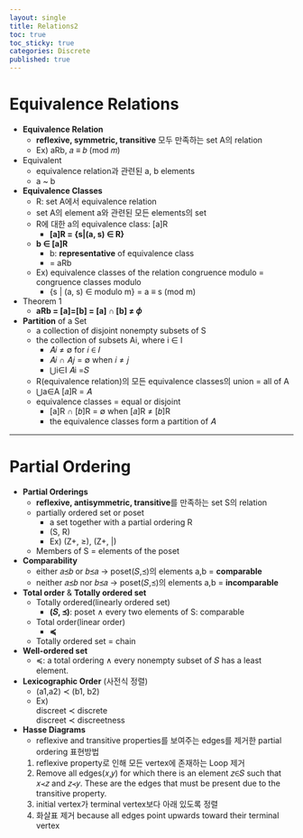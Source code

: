 ```yaml
---
layout: single
title: Relations2
toc: true
toc_sticky: true
categories: Discrete
published: true
---
```


# Equivalence Relations
* **Equivalence Relation**
    * **reflexive, symmetric, transitive** 모두 만족하는 set A의 relation
    * Ex) aRb, 𝑎 ≡ 𝑏 (mod 𝑚) 
* Equivalent
    * equivalence relation과 관련된 a, b elements
    * a ~ b
* **Equivalence Classes**
    * R: set A에서 equivalence relation
    * set A의 element a와 관련된 모든 elements의 set
    * R에 대한 a의 equivalence class: \[a\]R
        * **[a]R = {s\|(a, s) ∈ R}**
    * **b ∈ \[a\]R**
        * b: **representative** of equivalence class
        * = aRb
    * Ex) equivalence classes of the relation congruence modulo = congruence classes modulo
        * {s \| (a, s) ∈ modulo m} = a ≡ s (mod m)
* Theorem 1
    * **aRb = \[a\]=\[b\] = \[a\] ∩ \[b\] ≠ 𝜙**
* **Partition** of a Set
    * a collection of disjoint nonempty subsets of S
    * the collection of subsets Ai, where i ∈ I
        * 𝐴𝑖 ≠ ∅ for 𝑖 ∈ 𝐼
        * 𝐴𝑖 ∩ 𝐴𝑗 = ∅ when 𝑖 ≠ 𝑗 
        * ⋃i∈I 𝐴i =𝑆 
    * R(equivalence relation)의 모든 equivalence classes의 union = all of A
    * ⋃a∈A \[𝑎\]R = 𝐴 
    * equivalence classes = equal or disjoint
        * [a]R ∩ [𝑏]R = ∅ when [𝑎]R ≠ [𝑏]R 
        * the equivalence classes form a partition of 𝐴 

-----------

# Partial Ordering
* **Partial Orderings**
    * **reflexive, antisymmetric, transitive**를 만족하는 set S의 relation
    * partially ordered set or poset
        * a set together with a partial ordering R
        * (S, R)
        * Ex) (Z+, ≥), (Z+, |)
    * Members of S = elements of the poset
* **Comparability**
    * either 𝑎≼𝑏 or 𝑏≼𝑎 → poset(𝑆,≼)의 elements a,b = **comparable** 
    * neither 𝑎≼𝑏 nor 𝑏≼𝑎 → poset(𝑆,≼)의 elements a,b = **incomparable** 
* **Total order** & **Totally ordered set**
    * Totally ordered(linearly ordered set)
        * **(𝑆, ≼)**: poset ∧ every two elements of S: comparable 
    * Total order(linear order)
        * **≼**
    * Totally ordered set = chain
* **Well-ordered set**
    * ≼: a total ordering ∧ every nonempty subset of 𝑆 has a least element. 
* **Lexicographic Order** (사전식 정렬)
    * (a1,a2) ≺ (b1, b2)
    * Ex)<br/>discreet ≺ discrete<br/>discreet ≺ discreetness 
* **Hasse Diagrams**
    * reflexive and transitive properties를 보여주는 edges를 제거한 partial ordering 표현방법
    1. reflexive property로 인해 모든 vertex에 존재하는 Loop 제거
    2. Remove all edges(𝑥,𝑦) for which there is an element 𝑧∈𝑆 such that 𝑥≺𝑧 and 𝑧≺𝑦. These are the edges that must be present due to the transitive property.
    3. initial vertex가 terminal vertex보다 아래 있도록 정렬
    4. 화살표 제거 because all edges point upwards toward their terminal vertex
